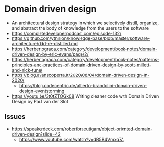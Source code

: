 # Domain driven design

- An architectural design strategy in which we selectively distill, organize, and abstract the body of knowledge from the users to the software
- https://completedeveloperpodcast.com/episode-132/
- https://github.com/ythirion/knowledge-base/blob/master/software-architecture/ddd-re-distilled.md
- https://herbertograca.com/category/development/book-notes/domain-driven-design-by-eric-evans/page/2/
- https://herbertograca.com/category/development/book-notes/patterns-principles-and-practices-of-domain-driven-design-by-scott-millett-and-nick-tune/
- https://blog.avanscoperta.it/2020/08/04/domain-driven-design-in-2020/
  - https://blog.codecentric.de/alberto-brandolini-domain-driven-design-eventstorming
- https://youtu.be/3t0tZTOGk08 Writing cleaner code with Domain Driven Design by Paul van der Slot

## Issues

- https://speakerdeck.com/robertbraeutigam/object-oriented-domain-driven-design?slide=42
  - https://www.youtube.com/watch?v=dB5B4Vmxq7A
